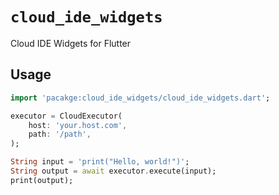 # `cloud_ide_widgets`

Cloud IDE Widgets for Flutter

## Usage

```dart
import 'pacakge:cloud_ide_widgets/cloud_ide_widgets.dart';

executor = CloudExecutor(
    host: 'your.host.com',
    path: '/path',
);

String input = 'print("Hello, world!")';
String output = await executor.execute(input);
print(output);
```
